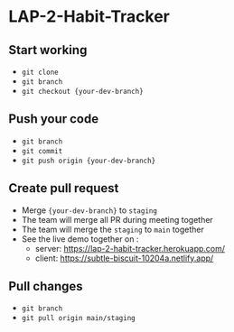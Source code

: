 # LAP-2-Habit-Tracker

## Start working

- `git clone`
- `git branch`
- `git checkout {your-dev-branch}`

## Push your code

- `git branch`
- `git commit`
- `git push origin {your-dev-branch}`

## Create pull request

- Merge `{your-dev-branch}` to `staging`
- The team will merge all PR during meeting together
- The team will merge the `staging` to `main` together
- See the live demo together on :
    - server: https://lap-2-habit-tracker.herokuapp.com/
    - client: https://subtle-biscuit-10204a.netlify.app/

## Pull changes

- `git branch`
- `git pull origin main/staging`
